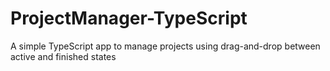 # ProjectManager-TypeScript
A simple TypeScript app to manage projects using drag-and-drop between active and finished states
